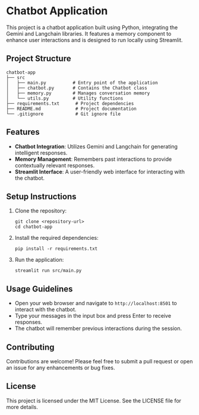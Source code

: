 # Chatbot Application

This project is a chatbot application built using Python, integrating the Gemini and Langchain libraries. It features a memory component to enhance user interactions and is designed to run locally using Streamlit.

## Project Structure

```
chatbot-app
├── src
│   ├── main.py          # Entry point of the application
│   ├── chatbot.py       # Contains the Chatbot class
│   ├── memory.py        # Manages conversation memory
│   └── utils.py         # Utility functions
├── requirements.txt      # Project dependencies
├── README.md             # Project documentation
└── .gitignore            # Git ignore file
```

## Features

- **Chatbot Integration**: Utilizes Gemini and Langchain for generating intelligent responses.
- **Memory Management**: Remembers past interactions to provide contextually relevant responses.
- **Streamlit Interface**: A user-friendly web interface for interacting with the chatbot.

## Setup Instructions

1. Clone the repository:
   ```
   git clone <repository-url>
   cd chatbot-app
   ```

2. Install the required dependencies:
   ```
   pip install -r requirements.txt
   ```

3. Run the application:
   ```
   streamlit run src/main.py
   ```

## Usage Guidelines

- Open your web browser and navigate to `http://localhost:8501` to interact with the chatbot.
- Type your messages in the input box and press Enter to receive responses.
- The chatbot will remember previous interactions during the session.

## Contributing

Contributions are welcome! Please feel free to submit a pull request or open an issue for any enhancements or bug fixes.

## License

This project is licensed under the MIT License. See the LICENSE file for more details.